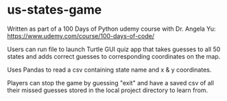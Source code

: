 # us-states-game


Written as part of a 100 Days of Python udemy course with Dr. Angela Yu: https://www.udemy.com/course/100-days-of-code/

Users can run file to launch Turtle GUI quiz app that takes guesses to all 50 states and adds correct guesses to corresponding coordinates on the map.

Uses Pandas to read a csv containing state name and x & y coordinates.

Players can stop the game by guessing "exit" and have a saved csv of all their missed guesses stored in the local project directory to learn from.

